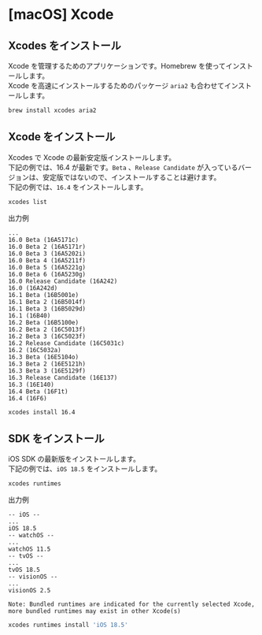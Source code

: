 # [macOS] Xcode

## Xcodes をインストール

Xcode を管理するためのアプリケーションです。Homebrew を使ってインストールします。  
Xcode を高速にインストールするためのパッケージ `aria2` も合わせてインストールします。

```zsh
brew install xcodes aria2
```

## Xcode をインストール

Xcodes で Xcode の最新安定版インストールします。  
下記の例では、16.4 が最新です。`Beta` 、`Release Candidate` が入っているバージョンは、安定版ではないので、インストールすることは避けます。  
下記の例では、`16.4` をインストールします。

```zsh
xcodes list
```

出力例

```
...
16.0 Beta (16A5171c)
16.0 Beta 2 (16A5171r)
16.0 Beta 3 (16A5202i)
16.0 Beta 4 (16A5211f)
16.0 Beta 5 (16A5221g)
16.0 Beta 6 (16A5230g)
16.0 Release Candidate (16A242)
16.0 (16A242d)
16.1 Beta (16B5001e)
16.1 Beta 2 (16B5014f)
16.1 Beta 3 (16B5029d)
16.1 (16B40)
16.2 Beta (16B5100e)
16.2 Beta 2 (16C5013f)
16.2 Beta 3 (16C5023f)
16.2 Release Candidate (16C5031c)
16.2 (16C5032a)
16.3 Beta (16E5104o)
16.3 Beta 2 (16E5121h)
16.3 Beta 3 (16E5129f)
16.3 Release Candidate (16E137)
16.3 (16E140)
16.4 Beta (16F1t)
16.4 (16F6)
```

```zsh
xcodes install 16.4
```

## SDK をインストール

iOS SDK の最新版をインストールします。  
下記の例では、`iOS 18.5` をインストールします。

```zsh
xcodes runtimes
```

出力例

```
-- iOS --
...
iOS 18.5
-- watchOS --
...
watchOS 11.5
-- tvOS --
...
tvOS 18.5
-- visionOS --
...
visionOS 2.5

Note: Bundled runtimes are indicated for the currently selected Xcode, more bundled runtimes may exist in other Xcode(s)
```

```zsh
xcodes runtimes install 'iOS 18.5'
```
